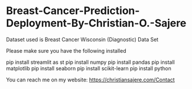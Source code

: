 # Breast-Cancer-Prediction-Deployment-By-Christian-O.-Sajere
Dataset used is Breast Cancer Wisconsin (Diagnostic) Data Set 

Please make sure you have the following installed

pip install streamlit as st
pip install numpy 
pip install  pandas
pip install  matplotlib
pip install seaborn 
pip install scikit-learn
pip install python

You can reach me on my website: https://christiansajere.com/Contact
